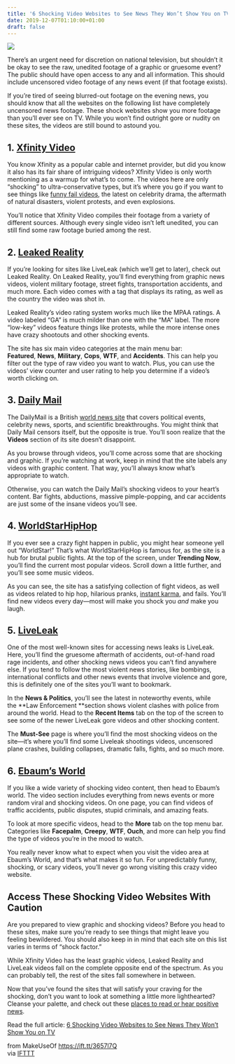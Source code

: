 ```yaml
---
title: '6 Shocking Video Websites to See News They Won’t Show You on TV'
date: 2019-12-07T01:10:00+01:00
draft: false
---
```


![](https://static.makeuseof.com/wp-content/uploads/2012/05/Shocking-Sites.jpg)

There’s an urgent need for discretion on national television, but shouldn’t it be okay to see the raw, unedited footage of a graphic or gruesome event? The public should have open access to any and all information. This should include uncensored video footage of any news event (if that footage exists).

If you’re tired of seeing blurred-out footage on the evening news, you should know that all the websites on the following list have completely uncensored news footage. These shock websites show you more footage than you’ll ever see on TV. While you won’t find outright gore or nudity on these sites, the videos are still bound to astound you.

1. [Xfinity Video](http://xfinity.comcast.net/video/)
-----------------------------------------------------

You know Xfinity as a popular cable and internet provider, but did you know it also has its fair share of intriguing videos? Xfinity Video is only worth mentioning as a warmup for what’s to come. The videos here are only “shocking” to ultra-conservative types, but it’s where you go if you want to see things like [funny fail videos](//www.makeuseof.com/tag/15-funniest-websites-best-humor-web/), the latest on celebrity drama, the aftermath of natural disasters, violent protests, and even explosions.

You’ll notice that Xfinity Video compiles their footage from a variety of different sources. Although every single video isn’t left unedited, you can still find some raw footage buried among the rest.

2\. [Leaked Reality](https://leakreality.com/)
----------------------------------------------

If you’re looking for sites like LiveLeak (which we’ll get to later), check out Leaked Reality. On Leaked Reality, you’ll find everything from graphic news videos, violent military footage, street fights, transportation accidents, and much more. Each video comes with a tag that displays its rating, as well as the country the video was shot in.

Leaked Reality’s video rating system works much like the MPAA ratings. A video labeled “GA” is much milder than one with the “MA” label. The more “low-key” videos feature things like protests, while the more intense ones have crazy shootouts and other shocking events.

The site has six main video categories at the main menu bar: **Featured**, **News**, **Military**, **Cops**, **WTF**, and **Accidents**. This can help you filter out the type of raw video you want to watch. Plus, you can use the videos’ view counter and user rating to help you determine if a video’s worth clicking on.

3\. [Daily Mail](https://www.dailymail.co.uk/video/index.html)
--------------------------------------------------------------

The DailyMail is a British [world news site](//www.makeuseof.com/tag/top-5-world-news-websites-guaranteed-free-censorship/) that covers political events, celebrity news, sports, and scientific breakthroughs. You might think that Daily Mail censors itself, but the opposite is true. You’ll soon realize that the **Videos** section of its site doesn’t disappoint.

As you browse through videos, you’ll come across some that are shocking and graphic. If you’re watching at work, keep in mind that the site labels any videos with graphic content. That way, you’ll always know what’s appropriate to watch.

Otherwise, you can watch the Daily Mail’s shocking videos to your heart’s content. Bar fights, abductions, massive pimple-popping, and car accidents are just some of the insane videos you’ll see.

4\. [WorldStarHipHop](https://www.worldstarhiphop.com/videos/)
--------------------------------------------------------------

If you ever see a crazy fight happen in public, you might hear someone yell out “WorldStar!” That’s what WorldStarHipHop is famous for, as the site is a hub for brutal public fights. At the top of the screen, under **Trending Now**, you’ll find the current most popular videos. Scroll down a little further, and you’ll see some music videos.

As you can see, the site has a satisfying collection of fight videos, as well as videos related to hip hop, hilarious pranks, [instant karma](//www.makeuseof.com/tag/satisfying-stories-instant-justice-revenge-sites/), and fails. You’ll find new videos every day—most will make you shock you _and_ make you laugh.

5. [LiveLeak](https://www.liveleak.com/)
----------------------------------------

One of the most well-known sites for accessing news leaks is LiveLeak. Here, you’ll find the gruesome aftermath of accidents, out-of-hand road rage incidents, and other shocking news videos you can’t find anywhere else. If you tend to follow the most violent news stories, like bombings, international conflicts and other news events that involve violence and gore, this is definitely one of the sites you’ll want to bookmark.

In the **News & Politics**, you’ll see the latest in noteworthy events, while the **Law Enforcement **section shows violent clashes with police from around the world. Head to the **Recent Items** tab on the top of the screen to see some of the newer LiveLeak gore videos and other shocking content.

The **Must-See** page is where you’ll find the most shocking videos on the site—it’s where you’ll find some Liveleak shootings videos, uncensored plane crashes, building collapses, dramatic falls, fights, and so much more.

6. [Ebaum’s World](http://www.ebaumsworld.com/videos/)
------------------------------------------------------

If you like a wide variety of shocking video content, then head to Ebaum’s world. The video section includes everything from news events or more random viral and shocking videos. On one page, you can find videos of traffic accidents, public disputes, stupid criminals, and amazing feats.

To look at more specific videos, head to the **More** tab on the top menu bar. Categories like **Facepalm**, **Creepy**, **WTF**, **Ouch**, and more can help you find the type of videos you’re in the mood to watch.

You really never know what to expect when you visit the video area at Ebaum’s World, and that’s what makes it so fun. For unpredictably funny, shocking, or scary videos, you’ll never go wrong visiting this crazy video website.

Access These Shocking Video Websites With Caution
-------------------------------------------------

Are you prepared to view graphic and shocking videos? Before you head to these sites, make sure you’re ready to see things that might leave you feeling bewildered. You should also keep in in mind that each site on this list varies in terms of “shock factor.”

While Xfinity Video has the least graphic videos, Leaked Reality and LiveLeak videos fall on the complete opposite end of the spectrum. As you can probably tell, the rest of the sites fall somewhere in between.

Now that you’ve found the sites that will satisfy your craving for the shocking, don’t you want to look at something a little more lighthearted? Cleanse your palette, and check out these [places to read or hear positive news](//www.makeuseof.com/tag/good-news-read-hear-positive-uplifting-news/).

Read the full article: [6 Shocking Video Websites to See News They Won’t Show You on TV](https://www.makeuseof.com/tag/6-shocking-video-websites-news/)

  
  
from MakeUseOf https://ift.tt/3657l7Q  
via [IFTTT](https://ifttt.com/?ref=da&site=blogger)